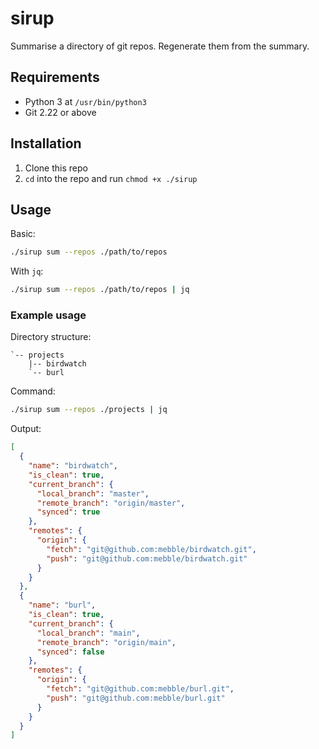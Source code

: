 # sirup

Summarise a directory of git repos. Regenerate them from the summary.

## Requirements

- Python 3 at `/usr/bin/python3`
- Git 2.22 or above

## Installation

1. Clone this repo
2. `cd` into the repo and run `chmod +x ./sirup`

## Usage

Basic:

```bash
./sirup sum --repos ./path/to/repos
```

With `jq`:

```bash
./sirup sum --repos ./path/to/repos | jq
```

### Example usage

Directory structure:

```
`-- projects
    |-- birdwatch
    `-- burl
```

Command:

```bash
./sirup sum --repos ./projects | jq
```

Output:

```json
[
  {
    "name": "birdwatch",
    "is_clean": true,
    "current_branch": {
      "local_branch": "master",
      "remote_branch": "origin/master",
      "synced": true
    },
    "remotes": {
      "origin": {
        "fetch": "git@github.com:mebble/birdwatch.git",
        "push": "git@github.com:mebble/birdwatch.git"
      }
    }
  },
  {
    "name": "burl",
    "is_clean": true,
    "current_branch": {
      "local_branch": "main",
      "remote_branch": "origin/main",
      "synced": false
    },
    "remotes": {
      "origin": {
        "fetch": "git@github.com:mebble/burl.git",
        "push": "git@github.com:mebble/burl.git"
      }
    }
  }
]
```
